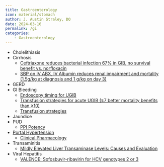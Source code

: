```yaml
---
title: Gastroenterology
icon: material/stomach
author: J. Austin Straley, DO
date: 2024-03-16
permalink: /gi
categories:
    - Gastroenterology
---
```

- Cholelithiasis
- Cirrhosis
    - [Ceftriaxone reduces bacterial infection 67% in GIB, no survival benefit vs. norfloxacin][1]
    - [SBP on IV ABX, IV Albumin reduces renal impairment and mortality (1.5g/kg at diagnosis and 1 g/kg on day 3)][2]
- GERD
- GI Bleeding
    - [Endoscopy timing for UGIB][4]
    - [Transfusion strategies for acute UGIB (≥7 better mortality benefits than ≥10)][5]
    - [Transfusion strategies][6]
- Jaundice
- PUD
    - [PPI Potency][3]
- [Portal Hypertension][9]
    - [Clinical Pharmacology][10]
- Transaminitis
    - [Mildly Elevated Liver Transaminase Levels: Causes and Evaluation][7]
- Viral Hepatitis
    - [VALENCE: Sofosbuvir-ribavirin for HCV genotypes 2 or 3][8]

[1]: https://pubmed.ncbi.nlm.nih.gov/17030175/{:target="_blank"}
[2]: https://pubmed.ncbi.nlm.nih.gov/10432325/{:target="_blank"}
[3]: https://www.cghjournal.org/article/S1542-3565(17)31168-0/pdf
[4]: https://www.nejm.org/doi/full/10.1056/NEJMoa1912484
[5]: https://www.nejm.org/doi/full/10.1056/nejmoa1211801
[6]: https://pubmed.ncbi.nlm.nih.gov/23281973/{:target="_blank"}
[7]: https://pubmed.ncbi.nlm.nih.gov/29431403/{:target="_blank"}
[8]: https://pubmed.ncbi.nlm.nih.gov/24795201/{:target="_blank"}
[9]: https://pubmed.ncbi.nlm.nih.gov/20951924/{:target="_blank"}
[10]: https://pubmed.ncbi.nlm.nih.gov/20951924/{:target="_blank"}
